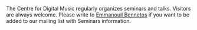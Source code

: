 The Centre for Digital Music regularly organizes seminars and talks. Visitors are always welcome.
Please write to [Emmanouil Bennetos](mailto:emmanouil.benetos@qmul.ac.uk) if you want to be added to our mailing list with Seminars information. 